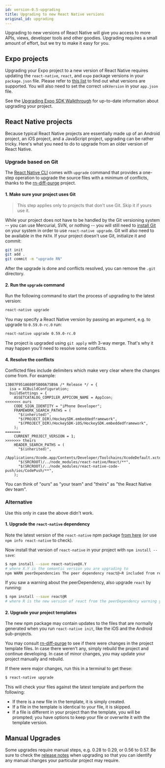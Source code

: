 ```yaml
---
id: version-0.5-upgrading
title: Upgrading to new React Native versions
original_id: upgrading
---
```


Upgrading to new versions of React Native will give you access to more APIs, views, developer tools and other goodies. Upgrading requires a small amount of effort, but we try to make it easy for you.

## Expo projects

Upgrading your Expo project to a new version of React Native requires updating the `react-native`, `react`, and `expo` package versions in your `package.json` file. Please refer to [this list](https://docs.expo.io/versions/latest/sdk/#sdk-version) to find out what versions are supported. You will also need to set the correct `sdkVersion` in your `app.json` file.

See the [Upgrading Expo SDK Walkthrough](https://docs.expo.io/versions/latest/workflow/upgrading-expo-sdk-walkthrough) for up-to-date information about upgrading your project.

## React Native projects

Because typical React Native projects are essentially made up of an Android project, an iOS project, and a JavaScript project, upgrading can be rather tricky. Here's what you need to do to upgrade from an older version of React Native.

### Upgrade based on Git

The [React Native CLI](https://github.com/react-native-community/react-native-cli) comes with `upgrade` command that provides a one-step operation to upgrade the source files with a minimum of conflicts, thanks to the [rn-diff-purge](https://github.com/react-native-community/rn-diff-purge) project.

#### 1. Make sure your project uses Git

> This step applies only to projects that don't use Git. Skip it if yours use it.

While your project does not have to be handled by the Git versioning system -- you can use Mercurial, SVN, or nothing -- you will still need to [install Git](https://git-scm.com/downloads) on your system in order to use `react-native upgrade`. Git will also need to be available in the `PATH`. If your project doesn't use Git, initialize it and commit:

```sh
git init
git add .
git commit -m "upgrade RN"
```

After the upgrade is done and conflicts resolved, you can remove the `.git` directory.

#### 2. Run the `upgrade` command

Run the following command to start the process of upgrading to the latest version:

```sh
react-native upgrade
```

You may specify a React Native version by passing an argument, e.g. to upgrade to `0.59.0-rc.0` run:

```sh
react-native upgrade 0.59.0-rc.0
```

The project is upgraded using `git apply` with 3-way merge. That's why it may happen you'll need to resolve some conflicts.

#### 4. Resolve the conflicts

Conflicted files include delimiters which make very clear where the changes come from. For example:

```
13B07F951A680F5B00A75B9A /* Release */ = {
  isa = XCBuildConfiguration;
  buildSettings = {
    ASSETCATALOG_COMPILER_APPICON_NAME = AppIcon;
<<<<<<< ours
    CODE_SIGN_IDENTITY = "iPhone Developer";
    FRAMEWORK_SEARCH_PATHS = (
      "$(inherited)",
      "$(PROJECT_DIR)/HockeySDK.embeddedframework",
      "$(PROJECT_DIR)/HockeySDK-iOS/HockeySDK.embeddedframework",
    );
=======
    CURRENT_PROJECT_VERSION = 1;
>>>>>>> theirs
    HEADER_SEARCH_PATHS = (
      "$(inherited)",
      /Applications/Xcode.app/Contents/Developer/Toolchains/XcodeDefault.xctoolchain/usr/include,
      "$(SRCROOT)/../node_modules/react-native/React/**",
      "$(SRCROOT)/../node_modules/react-native-code-push/ios/CodePush/**",
    );
```

You can think of "ours" as "your team" and "theirs" as "the React Native dev team".

### Alternative

Use this only in case the above didn't work.

#### 1. Upgrade the `react-native` dependency

Note the latest version of the `react-native` npm package [from here](https://www.npmjs.com/package/react-native) (or use `npm info react-native` to check).

Now install that version of `react-native` in your project with `npm install --save`:

```sh
$ npm install --save react-native@X.Y
# where X.Y is the semantic version you are upgrading to
npm WARN peerDependencies The peer dependency react@~R included from react-native...
```

If you saw a warning about the peerDependency, also upgrade `react` by running:

```sh
$ npm install --save react@R
# where R is the new version of react from the peerDependency warning you saw
```

#### 2. Upgrade your project templates

The new npm package may contain updates to the files that are normally generated when you run `react-native init`, like the iOS and the Android sub-projects.

You may consult [rn-diff-purge](https://github.com/pvinis/rn-diff-purge) to see if there were changes in the project template files. In case there weren't any, simply rebuild the project and continue developing. In case of minor changes, you may update your project manually and rebuild.

If there were major changes, run this in a terminal to get these:

```sh
$ react-native upgrade
```

This will check your files against the latest template and perform the following:

* If there is a new file in the template, it is simply created.
* If a file in the template is identical to your file, it is skipped.
* If a file is different in your project than the template, you will be prompted; you have options to keep your file or overwrite it with the template version.

## Manual Upgrades

Some upgrades require manual steps, e.g. 0.28 to 0.29, or 0.56 to 0.57. Be sure to check the [release notes](https://github.com/facebook/react-native/releases) when upgrading so that you can identify any manual changes your particular project may require.
